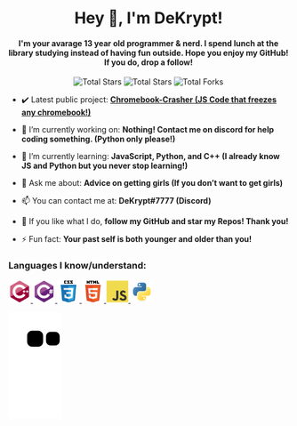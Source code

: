 <h1 align="center">Hey 👋, I'm DeKrypt!</h1>
<h4 align="center">I'm your avarage 13 year old programmer & nerd. I spend lunch at the library studying instead of having fun outside. Hope you enjoy my GitHub! If you do, drop a follow!</h3>

<p align="center">
<img src="https://komarev.com/ghpvc/?username=dekrypted&label=Total%20Views&color=b700bf&style=flat" alt="Total Stars" />
<img src="https://img.shields.io/badge/dynamic/json?&label=Total%20Stars&color=ff0000&style=flat&style=for-the-badge&query=%24.stars&url=https://api.github-star-counter.workers.dev/user/dekrypted" alt="Total Stars" ></a>
<img src="https://img.shields.io/badge/dynamic/json?&label=Total%20Forks&color=ff7700&style=flat&style=for-the-badge&query=%24.forks&url=https://api.github-star-counter.workers.dev/user/dekrypted" alt="Total Forks"></a> </p>

- ✔️ Latest public project: **[Chromebook-Crasher (JS Code that freezes any chromebook!)](https://github.com/dekrypted/Chromebook-Crasher)**

- 🔭 I’m currently working on: **Nothing! Contact me on discord for help coding something. (Python only please!)**

- 🌱 I’m currently learning: **JavaScript, Python, and C++ (I already know JS and Python but you never stop learning!)**

- 💬 Ask me about: **Advice on getting girls (If you don’t want to get girls)**

- 📫 You can contact me at: **DeKrypt#7777 (Discord)**

- 🌟 If you like what I do, **follow my GitHub and star my Repos! Thank you!**

- ⚡ Fun fact: **Your past self is both younger and older than you!**


<h3 align="left">Languages I know/understand:</h3>
<p align="left"> <a href="https://www.w3schools.com/cpp/" target="_blank" rel="noreferrer"> <img src="https://raw.githubusercontent.com/devicons/devicon/master/icons/cplusplus/cplusplus-original.svg" alt="cplusplus" width="40" height="40"/> </a> <a href="https://www.w3schools.com/cs/" target="_blank" rel="noreferrer"> <img src="https://raw.githubusercontent.com/devicons/devicon/master/icons/csharp/csharp-original.svg" alt="csharp" width="40" height="40"/> </a> <a href="https://www.w3schools.com/css/" target="_blank" rel="noreferrer"> <img src="https://raw.githubusercontent.com/devicons/devicon/master/icons/css3/css3-original-wordmark.svg" alt="css3" width="40" height="40"/> </a> <a href="https://www.w3.org/html/" target="_blank" rel="noreferrer"> <img src="https://raw.githubusercontent.com/devicons/devicon/master/icons/html5/html5-original-wordmark.svg" alt="html5" width="40" height="40"/> </a> <a href="https://developer.mozilla.org/en-US/docs/Web/JavaScript" target="_blank" rel="noreferrer"> <img src="https://raw.githubusercontent.com/devicons/devicon/master/icons/javascript/javascript-original.svg" alt="javascript" width="40" height="40"/> </a> <a href="https://www.python.org" target="_blank" rel="noreferrer"> <img src="https://raw.githubusercontent.com/devicons/devicon/master/icons/python/python-original.svg" alt="python" width="40" height="40"/> </a> </p>

<img align="center" src="https://github.com/rafaballerini/rafaballerini/blob/output/github-contribution-grid-snake.svg" alt="Snook hehe"/>
